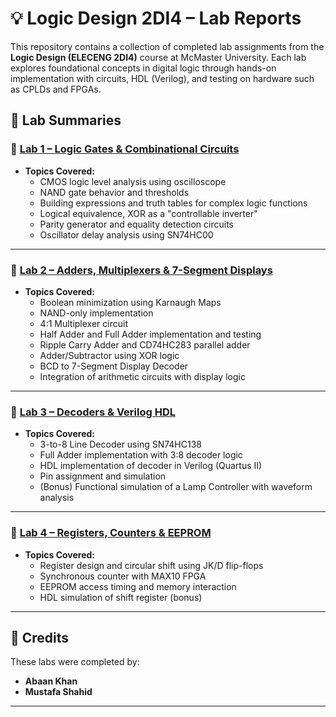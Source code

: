 # 💡 Logic Design 2DI4 – Lab Reports

This repository contains a collection of completed lab assignments from the **Logic Design (ELECENG 2DI4)** course at McMaster University. Each lab explores foundational concepts in digital logic through hands-on implementation with circuits, HDL (Verilog), and testing on hardware such as CPLDs and FPGAs.

## 📁 Lab Summaries

### 🔹 [Lab 1 – Logic Gates & Combinational Circuits](./2DI4_Lab1.pdf)

- **Topics Covered:**
  - CMOS logic level analysis using oscilloscope
  - NAND gate behavior and thresholds
  - Building expressions and truth tables for complex logic functions
  - Logical equivalence, XOR as a "controllable inverter"
  - Parity generator and equality detection circuits
  - Oscillator delay analysis using SN74HC00

---

### 🔹 [Lab 2 – Adders, Multiplexers & 7-Segment Displays](./2Di4_Lab2.pdf)

- **Topics Covered:**
  - Boolean minimization using Karnaugh Maps
  - NAND-only implementation
  - 4:1 Multiplexer circuit
  - Half Adder and Full Adder implementation and testing
  - Ripple Carry Adder and CD74HC283 parallel adder
  - Adder/Subtractor using XOR logic
  - BCD to 7-Segment Display Decoder
  - Integration of arithmetic circuits with display logic

---

### 🔹 [Lab 3 – Decoders & Verilog HDL](./2DI4_Lab3%20.pdf)

- **Topics Covered:**
  - 3-to-8 Line Decoder using SN74HC138
  - Full Adder implementation with 3:8 decoder logic
  - HDL implementation of decoder in Verilog (Quartus II)
  - Pin assignment and simulation
  - (Bonus) Functional simulation of a Lamp Controller with waveform analysis

---

### 🔹 [Lab 4 – Registers, Counters & EEPROM](./2DI4_Lab4.pdf)

- **Topics Covered:**
  - Register design and circular shift using JK/D flip-flops
  - Synchronous counter with MAX10 FPGA
  - EEPROM access timing and memory interaction
  - HDL simulation of shift register (bonus)

---

## 🧠 Credits

These labs were completed by:

- **Abaan Khan**  
- **Mustafa Shahid**  

---

